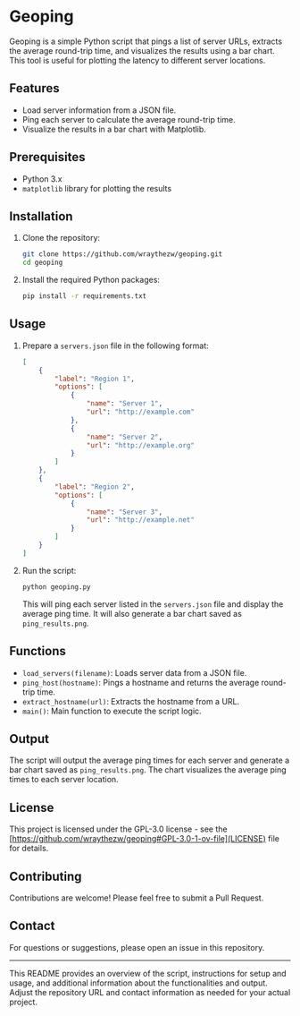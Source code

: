 # Geoping

Geoping is a simple Python script that pings a list of server URLs, extracts the average round-trip time, and visualizes the results using a bar chart. This tool is useful for plotting the latency to different server locations.

## Features

- Load server information from a JSON file.
- Ping each server to calculate the average round-trip time.
- Visualize the results in a bar chart with Matplotlib.

## Prerequisites

- Python 3.x
- `matplotlib` library for plotting the results

## Installation

1. Clone the repository:

   ```bash
   git clone https://github.com/wraythezw/geoping.git
   cd geoping
   ```

2. Install the required Python packages:

   ```bash
   pip install -r requirements.txt
   ```

## Usage

1. Prepare a `servers.json` file in the following format:

   ```json
   [
       {
           "label": "Region 1",
           "options": [
               {
                   "name": "Server 1",
                   "url": "http://example.com"
               },
               {
                   "name": "Server 2",
                   "url": "http://example.org"
               }
           ]
       },
       {
           "label": "Region 2",
           "options": [
               {
                   "name": "Server 3",
                   "url": "http://example.net"
               }
           ]
       }
   ]
   ```

2. Run the script:

   ```bash
   python geoping.py
   ```

   This will ping each server listed in the `servers.json` file and display the average ping time. It will also generate a bar chart saved as `ping_results.png`.

## Functions

- `load_servers(filename)`: Loads server data from a JSON file.
- `ping_host(hostname)`: Pings a hostname and returns the average round-trip time.
- `extract_hostname(url)`: Extracts the hostname from a URL.
- `main()`: Main function to execute the script logic.

## Output

The script will output the average ping times for each server and generate a bar chart saved as `ping_results.png`. The chart visualizes the average ping times to each server location.

## License

This project is licensed under the GPL-3.0 license - see the [https://github.com/wraythezw/geoping#GPL-3.0-1-ov-file](LICENSE) file for details.

## Contributing

Contributions are welcome! Please feel free to submit a Pull Request.

## Contact

For questions or suggestions, please open an issue in this repository.

---

This README provides an overview of the script, instructions for setup and usage, and additional information about the functionalities and output. Adjust the repository URL and contact information as needed for your actual project.